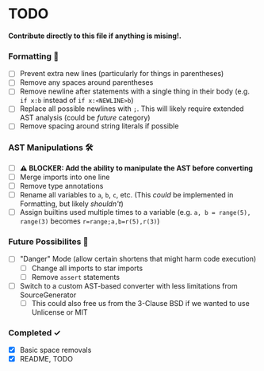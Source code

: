 # TODO
**Contribute directly to this file if anything is mising!.**

### Formatting 🧹

- [ ] Prevent extra new lines (particularly for things in parentheses)
- [ ] Remove any spaces around parentheses
- [ ] Remove newline after statements with a single thing in their body (e.g. `if x:b` instead of `if x:<NEWLINE>b`)
- [ ] Replace all possible newlines with `;`. This will likely require extended AST analysis (could be *future* category)
- [ ] Remove spacing around string literals if possible

### AST Manipulations 🛠
- [ ] **⚠ BLOCKER: Add the ability to manipulate the AST before converting**
- [ ] Merge imports into one line
- [ ] Remove type annotations
- [ ] Rename all variables to `a`, `b`, `c`, etc. (This *could* be implemented in Formatting, but likely *shouldn't*)
- [ ] Assign builtins used multiple times to a variable (e.g. `a, b = range(5), range(3)` becomes `r=range;a,b=r(5),r(3)`)

### Future Possibilites 🔮
- [ ] "Danger" Mode (allow certain shortens that might harm code execution)
  - [ ] Change all imports to star imports
  - [ ] Remove `assert` statements
- [ ] Switch to a custom AST-based converter with less limitations from SourceGenerator
  - [ ] This could also free us from the 3-Clause BSD if we wanted to use Unlicense or MIT

### Completed ✓
- [x] Basic space removals
- [x] README, TODO
